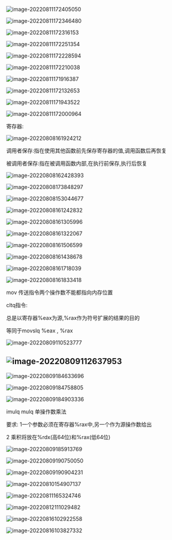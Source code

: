 

![image-20220811172405050](C:\Users\杨志伟\AppData\Roaming\Typora\typora-user-images\image-20220811172405050.png)

![image-20220811172346480](C:\Users\杨志伟\AppData\Roaming\Typora\typora-user-images\image-20220811172346480.png)

![image-20220811172316153](C:\Users\杨志伟\AppData\Roaming\Typora\typora-user-images\image-20220811172316153.png)

![image-20220811172251354](C:\Users\杨志伟\AppData\Roaming\Typora\typora-user-images\image-20220811172251354.png)

![image-20220811172228594](C:\Users\杨志伟\AppData\Roaming\Typora\typora-user-images\image-20220811172228594.png)

![image-20220811172210038](C:\Users\杨志伟\AppData\Roaming\Typora\typora-user-images\image-20220811172210038.png)



![image-20220811171916387](C:\Users\杨志伟\AppData\Roaming\Typora\typora-user-images\image-20220811172030021.png)

![image-20220811172132653](C:\Users\杨志伟\AppData\Roaming\Typora\typora-user-images\image-20220811172132653.png)

![image-20220811171943522](C:\Users\杨志伟\AppData\Roaming\Typora\typora-user-images\image-20220811171943522.png)

![image-20220811172000964](C:\Users\杨志伟\AppData\Roaming\Typora\typora-user-images\image-20220811172000964.png)

寄存器:



![image-20220808161924212](C:\Users\杨志伟\AppData\Roaming\Typora\typora-user-images\image-20220808161924212.png)

调用者保存:指在使用其他函数前先保存寄存器的值,调用函数后再恢复

被调用者保存:指在被调用函数内部,在执行前保存,执行后恢复

![image-20220808162428393](C:\Users\杨志伟\AppData\Roaming\Typora\typora-user-images\image-20220808162428393.png)

![image-20220808173848297](C:\Users\杨志伟\AppData\Roaming\Typora\typora-user-images\image-20220808173848297.png)

![image-20220808153044677](C:\Users\杨志伟\AppData\Roaming\Typora\typora-user-images\image-20220808153044677.png)

![image-20220808161242832](C:\Users\杨志伟\AppData\Roaming\Typora\typora-user-images\image-20220808161242832.png)

![image-20220808161305996](C:\Users\杨志伟\AppData\Roaming\Typora\typora-user-images\image-20220808161305996.png)

![image-20220808161322067](C:\Users\杨志伟\AppData\Roaming\Typora\typora-user-images\image-20220808161322067.png)

![image-20220808161506599](C:\Users\杨志伟\AppData\Roaming\Typora\typora-user-images\image-20220808161506599.png)

![image-20220808161438678](C:\Users\杨志伟\AppData\Roaming\Typora\typora-user-images\image-20220808161438678.png)

![image-20220808161718039](C:\Users\杨志伟\AppData\Roaming\Typora\typora-user-images\image-20220808161718039.png)

![image-20220808161833418](C:\Users\杨志伟\AppData\Roaming\Typora\typora-user-images\image-20220808161833418.png)

mov 传送指令两个操作数不能都指向内存位置

cltq指令:

总是以寄存器%eax为源,%rax作为符号扩展的结果的目的

等同于movslq  %eax , %rax

![image-20220809110523777](C:\Users\杨志伟\AppData\Roaming\Typora\typora-user-images\image-20220809110523777.png)

## ![image-20220809112637953](C:\Users\杨志伟\AppData\Roaming\Typora\typora-user-images\image-20220809112637953.png)

![image-20220809184633696](C:\Users\杨志伟\AppData\Roaming\Typora\typora-user-images\image-20220809184633696.png)

![image-20220809184758805](C:\Users\杨志伟\AppData\Roaming\Typora\typora-user-images\image-20220809184758805.png)

![image-20220809184903336](C:\Users\杨志伟\AppData\Roaming\Typora\typora-user-images\image-20220809184903336.png)

imulq mulq 单操作数乘法

要求: 1一个参数必须在寄存器%rax中,另一个作为源操作数给出

2 乘积将放在%rdx(高64位)和%rax(低64位)

![image-20220809185913769](C:\Users\杨志伟\AppData\Roaming\Typora\typora-user-images\image-20220809185913769.png)

![image-20220809190750050](C:\Users\杨志伟\AppData\Roaming\Typora\typora-user-images\image-20220809190750050.png)

![image-20220809190904231](C:\Users\杨志伟\AppData\Roaming\Typora\typora-user-images\image-20220809190904231.png)                                                                                                                                                                                                                                                                                                                                                                                                                                                                                                                                                                                                                                                                                                                                                                                                                                                                                                                                                                                                                                                                                                                                                                                                                                                                                                                                                                                                                                                                                                                                                                                                                                                                                                                                                                                                                                                                                                                                                                                  

![image-20220810154907137](C:\Users\杨志伟\AppData\Roaming\Typora\typora-user-images\image-20220810154907137.png)

![image-20220811165324746](C:\Users\杨志伟\AppData\Roaming\Typora\typora-user-images\image-20220811165324746.png)

![image-20220812111029482](C:\Users\杨志伟\AppData\Roaming\Typora\typora-user-images\image-20220812111029482.png)

![image-20220816102922558](C:\Users\杨志伟\AppData\Roaming\Typora\typora-user-images\image-20220816102922558.png)

![image-20220816103827332](C:\Users\杨志伟\AppData\Roaming\Typora\typora-user-images\image-20220816103827332.png)